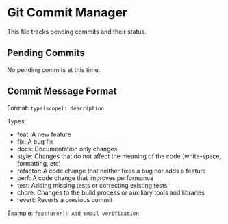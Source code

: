 # Git Commit Manager

This file tracks pending commits and their status.

## Pending Commits

No pending commits at this time.

## Commit Message Format

Format: `type(scope): description`

Types:
- feat: A new feature
- fix: A bug fix
- docs: Documentation only changes
- style: Changes that do not affect the meaning of the code (white-space, formatting, etc)
- refactor: A code change that neither fixes a bug nor adds a feature
- perf: A code change that improves performance
- test: Adding missing tests or correcting existing tests
- chore: Changes to the build process or auxiliary tools and libraries
- revert: Reverts a previous commit

Example: `feat(user): Add email verification`